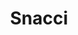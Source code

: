 ---
title: Snacci
description: Snacci is my first business. I scaled to 50k revenue in 5 months. I sold it to a competitor.
image: /projects/imgs/snacci.jpg
link: https://snacci.com
type: web
--- 